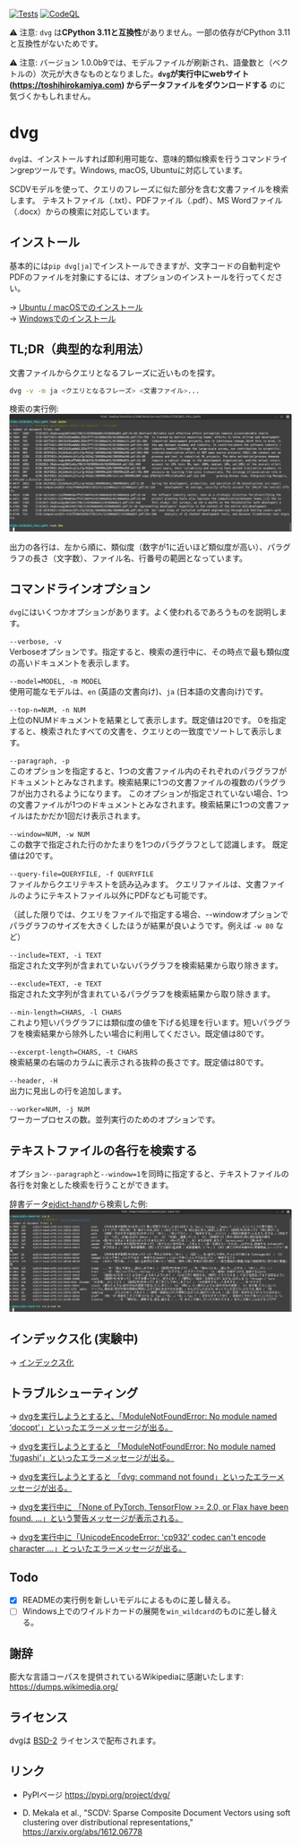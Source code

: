 [![Tests](https://github.com/tos-kamiya/dvg/actions/workflows/tests.yaml/badge.svg)](https://github.com/tos-kamiya/dvg/actions/workflows/tests.yaml) [![CodeQL](https://github.com/tos-kamiya/dvg/actions/workflows/codeql-analysis.yml/badge.svg)](https://github.com/tos-kamiya/dvg/actions/workflows/codeql-analysis.yml)

⚠️ 注意: `dvg` は**CPython 3.11と互換性**がありません。一部の依存がCPython 3.11と互換性がないためです。  

⚠️ 注意: バージョン 1.0.0b9では、モデルファイルが刷新され、語彙数と（ベクトルの）次元が大きなものとなりました。**`dvg`が実行中にwebサイト (https://toshihirokamiya.com) からデータファイルをダウンロードする** のに気づくかもしれません。  

# dvg

`dvg`は、インストールすれば即利用可能な、意味的類似検索を行うコマンドラインgrepツールです。Windows, macOS, Ubuntuに対応しています。

SCDVモデルを使って、クエリのフレーズに似た部分を含む文書ファイルを検索します。
テキストファイル（.txt）、PDFファイル（.pdf）、MS Wordファイル（.docx）からの検索に対応しています。

## インストール

基本的には`pip dvg[ja]`でインストールできますが、文字コードの自動判定やPDFのファイルを対象にするには、オプションのインストールを行ってください。

&rarr; [Ubuntu / macOSでのインストール](docs/installation-on-ubuntu.ja_JP.md)  
&rarr; [Windowsでのインストール](docs/installation-on-windows.ja_JP.md)  

## TL;DR（典型的な利用法）

文書ファイルからクエリとなるフレーズに近いものを探す。

```sh
dvg -v -m ja <クエリとなるフレーズ> <文書ファイル>...
```

検索の実行例:  
![](docs/images/run1.png)

出力の各行は、左から順に、類似度（数字が1に近いほど類似度が高い）、パラグラフの長さ（文字数）、ファイル名、行番号の範囲となっています。

## コマンドラインオプション

`dvg`にはいくつかオプションがあります。よく使われるであろうものを説明します。

`--verbose, -v`  
Verboseオプションです。指定すると、検索の進行中に、その時点で最も類似度の高いドキュメントを表示します。

`--model=MODEL, -m MODEL`  
使用可能なモデルは、`en` (英語の文書向け)、`ja` (日本語の文書向け)です。

`--top-n=NUM, -n NUM`  
上位のNUMドキュメントを結果として表示します。既定値は20です。
0を指定すると、検索されたすべての文書を、クエリとの一致度でソートして表示します。

`--paragraph, -p`  
このオプションを指定すると、1つの文書ファイル内のそれぞれのパラグラフがドキュメントとみなされます。検索結果に1つの文書ファイルの複数のパラグラフが出力されるようになります。
このオプションが指定されていない場合、1つの文書ファイルが1つのドキュメントとみなされます。検索結果に1つの文書ファイルはたかだか1回だけ表示されます。

`--window=NUM, -w NUM`  
この数字で指定された行のかたまりを1つのパラグラフとして認識します。
既定値は20です。

`--query-file=QUERYFILE, -f QUERYFILE`  
ファイルからクエリテキストを読み込みます。
クエリファイルは、文書ファイルのようにテキストファイル以外にPDFなども可能です。

（試した限りでは、クエリをファイルで指定する場合、--windowオプションでパラグラフのサイズを大きくしたほうが結果が良いようです。例えば `-w 80` など）

`--include=TEXT, -i TEXT`  
指定された文字列が含まれていないパラグラフを検索結果から取り除きます。

`--exclude=TEXT, -e TEXT`  
指定された文字列が含まれているパラグラフを検索結果から取り除きます。

`--min-length=CHARS, -l CHARS`  
これより短いパラグラフには類似度の値を下げる処理を行います。短いパラグラフを検索結果から除外したい場合に利用してください。既定値は80です。

`--excerpt-length=CHARS, -t CHARS`  
検索結果の右端のカラムに表示される抜粋の長さです。既定値は80です。

`--header, -H`  
出力に見出しの行を追加します。

`--worker=NUM, -j NUM`  
ワーカープロセスの数。並列実行のためのオプションです。

## テキストファイルの各行を検索する

オプション`--paragraph`と`--window=1`を同時に指定すると、テキストファイルの各行を対象とした検索を行うことができます。

辞書データ[ejdict-hand](https://github.com/kujirahand/EJDict)から検索した例:  
![](docs/images/run8-ja.png)

## インデックス化 (実験中)

&rarr; [インデックス化](docs/indexing.ja_JP.md)  

## トラブルシューティング

&rarr; [dvgを実行しようとすると、「ModuleNotFoundError: No module named 'docopt'」といったエラーメッセージが出る。](docs/troubleshooting.ja_JP.md#no-docopt)

&rarr; [dvgを実行しようとすると 「ModuleNotFoundError: No module named 'fugashi'」といったエラーメッセージが出る。](docs/troubleshooting.ja_JP.md#no-fugashi)

&rarr; [dvgを実行しようとすると 「dvg: command not found」といったエラーメッセージが出る。](docs/troubleshooting.ja_JP.md#command-not-found)

&rarr; [dvgを実行中に 「None of PyTorch, TensorFlow >= 2.0, or Flax have been found. ...」という警告メッセージが表示される。](docs/troubleshooting.ja_JP.md#no-fugashi)

&rarr; [dvgを実行中に「UnicodeEncodeError: 'cp932' codec can't encode character ...」とっいたエラーメッセージが出る。](docs/troubleshooting.ja_JP.md#cp932)

## Todo

- [x] READMEの実行例を新しいモデルによるものに差し替える。
- [ ] Windows上でのワイルドカードの展開を`win_wildcard`のものに差し替える。

## 謝辞

膨大な言語コーパスを提供されているWikipediaに感謝いたします:  
https://dumps.wikimedia.org/

## ライセンス

dvgは [BSD-2](https://opensource.org/licenses/BSD-2-Clause) ライセンスで配布されます。

## リンク

* PyPIページ https://pypi.org/project/dvg/

* D. Mekala et al., "SCDV: Sparse Composite Document Vectors using soft clustering over distributional representations," https://arxiv.org/abs/1612.06778
